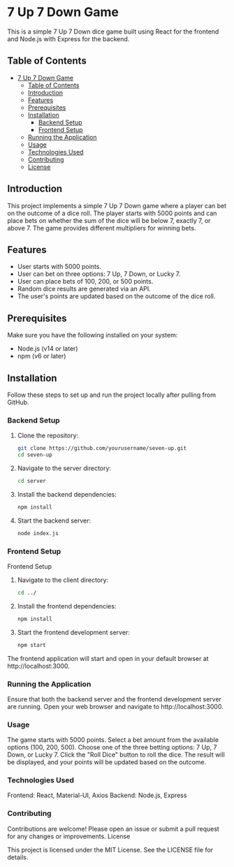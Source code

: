 # 7 Up 7 Down Game

This is a simple 7 Up 7 Down dice game built using React for the frontend and Node.js with Express for the backend.

## Table of Contents

- [7 Up 7 Down Game](#7-up-7-down-game)
  - [Table of Contents](#table-of-contents)
  - [Introduction](#introduction)
  - [Features](#features)
  - [Prerequisites](#prerequisites)
  - [Installation](#installation)
    - [Backend Setup](#backend-setup)
    - [Frontend Setup](#frontend-setup)
  - [Running the Application](#running-the-application)
  - [Usage](#usage)
  - [Technologies Used](#technologies-used)
  - [Contributing](#contributing)
  - [License](#license)

## Introduction

This project implements a simple 7 Up 7 Down game where a player can bet on the outcome of a dice roll. The player starts with 5000 points and can place bets on whether the sum of the dice will be below 7, exactly 7, or above 7. The game provides different multipliers for winning bets.

## Features

- User starts with 5000 points.
- User can bet on three options: 7 Up, 7 Down, or Lucky 7.
- User can place bets of 100, 200, or 500 points.
- Random dice results are generated via an API.
- The user's points are updated based on the outcome of the dice roll.

## Prerequisites

Make sure you have the following installed on your system:

- Node.js (v14 or later)
- npm (v6 or later)

## Installation

Follow these steps to set up and run the project locally after pulling from GitHub.

### Backend Setup

1. Clone the repository:
   ```bash
   git clone https://github.com/yourusername/seven-up.git
   cd seven-up
   ```
2. Navigate to the server directory:
   ```bash
   cd server
   ```
3. Install the backend dependencies:
   ```bash
   npm install
   ```
4. Start the backend server:
   ```bash
   node index.js
   ```

### Frontend Setup

Frontend Setup

1. Navigate to the client directory:
   ```bash
   cd ../
   ```
2. Install the frontend dependencies:
   ```bash
   npm install
   ```
3. Start the frontend development server:
   ```bash
   npm start
   ```

The frontend application will start and open in your default browser at http://localhost:3000.

### Running the Application

Ensure that both the backend server and the frontend development server are running.
Open your web browser and navigate to http://localhost:3000.

### Usage

The game starts with 5000 points.
Select a bet amount from the available options (100, 200, 500).
Choose one of the three betting options: 7 Up, 7 Down, or Lucky 7.
Click the "Roll Dice" button to roll the dice.
The result will be displayed, and your points will be updated based on the outcome.

### Technologies Used

Frontend: React, Material-UI, Axios
Backend: Node.js, Express

### Contributing

Contributions are welcome! Please open an issue or submit a pull request for any changes or improvements.
License

This project is licensed under the MIT License. See the LICENSE file for details.